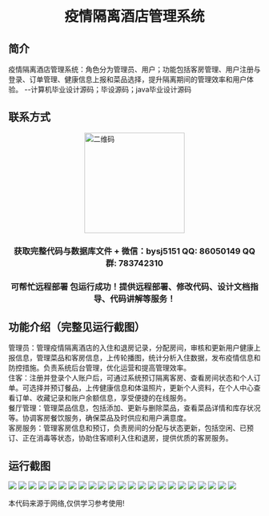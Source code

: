 <p><h1 align="center">疫情隔离酒店管理系统</h1></p>

## 简介
疫情隔离酒店管理系统：角色分为管理员、用户；功能包括客房管理、用户注册与登录、订单管理、健康信息上报和菜品选择，提升隔离期间的管理效率和用户体验。    --计算机毕业设计源码；毕设源码；java毕业设计源码


## 联系方式
<img src="https://bs-1329754181.cos.ap-shanghai.myqcloud.com/wx.jpg" alt="二维码" style="display: block; margin: 0 auto;" width="200px">
<p><h3 align="center">获取完整代码与数据库文件 + 微信：bysj5151 QQ: 86050149 QQ群: 783742310</h3></p>
<p><h3 align="center">可帮忙远程部署 包运行成功！提供远程部署、修改代码、设计文档指导、代码讲解等服务！</h3></p>

## 功能介绍（完整见运行截图）
管理员：管理疫情隔离酒店的入住和退房记录，分配房间，审核和更新用户健康上报信息，管理菜品和客房信息，上传轮播图，统计分析入住数据，发布疫情信息和防控措施。负责系统后台管理，优化运营和提高管理效率。  
住客：注册并登录个人账户后，可通过系统预订隔离客房、查看房间状态和个人订单。可选择并预订餐品，上传健康信息和体温照片，更新个人资料，在个人中心查看订单、收藏记录和账户余额信息，享受便捷的在线服务。  
餐厅管理：管理菜品信息，包括添加、更新与删除菜品，查看菜品详情和库存状况等。协调客房餐饮服务，确保菜品及时供应和用户满意度。  
客房服务：管理客房信息和预订，负责房间的分配与状态更新，包括空闲、已预订、正在消毒等状态，协助住客顺利入住和退房，提供优质的客房服务。


## 运行截图
![](https://bs-1329754181.cos.ap-shanghai.myqcloud.com/spring/EpidemicQuarantineHotelManagementSystem/img/001.jpg)
![](https://bs-1329754181.cos.ap-shanghai.myqcloud.com/spring/EpidemicQuarantineHotelManagementSystem/img/002.jpg)
![](https://bs-1329754181.cos.ap-shanghai.myqcloud.com/spring/EpidemicQuarantineHotelManagementSystem/img/003.jpg)
![](https://bs-1329754181.cos.ap-shanghai.myqcloud.com/spring/EpidemicQuarantineHotelManagementSystem/img/004.jpg)
![](https://bs-1329754181.cos.ap-shanghai.myqcloud.com/spring/EpidemicQuarantineHotelManagementSystem/img/005.jpg)
![](https://bs-1329754181.cos.ap-shanghai.myqcloud.com/spring/EpidemicQuarantineHotelManagementSystem/img/006.jpg)
![](https://bs-1329754181.cos.ap-shanghai.myqcloud.com/spring/EpidemicQuarantineHotelManagementSystem/img/007.jpg)
![](https://bs-1329754181.cos.ap-shanghai.myqcloud.com/spring/EpidemicQuarantineHotelManagementSystem/img/008.jpg)
![](https://bs-1329754181.cos.ap-shanghai.myqcloud.com/spring/EpidemicQuarantineHotelManagementSystem/img/009.jpg)
![](https://bs-1329754181.cos.ap-shanghai.myqcloud.com/spring/EpidemicQuarantineHotelManagementSystem/img/010.jpg)
![](https://bs-1329754181.cos.ap-shanghai.myqcloud.com/spring/EpidemicQuarantineHotelManagementSystem/img/011.jpg)
![](https://bs-1329754181.cos.ap-shanghai.myqcloud.com/spring/EpidemicQuarantineHotelManagementSystem/img/012.jpg)
![](https://bs-1329754181.cos.ap-shanghai.myqcloud.com/spring/EpidemicQuarantineHotelManagementSystem/img/013.jpg)
![](https://bs-1329754181.cos.ap-shanghai.myqcloud.com/spring/EpidemicQuarantineHotelManagementSystem/img/014.jpg)
![](https://bs-1329754181.cos.ap-shanghai.myqcloud.com/spring/EpidemicQuarantineHotelManagementSystem/img/015.jpg)
![](https://bs-1329754181.cos.ap-shanghai.myqcloud.com/spring/EpidemicQuarantineHotelManagementSystem/img/016.jpg)
![](https://bs-1329754181.cos.ap-shanghai.myqcloud.com/spring/EpidemicQuarantineHotelManagementSystem/img/017.jpg)
![](https://bs-1329754181.cos.ap-shanghai.myqcloud.com/spring/EpidemicQuarantineHotelManagementSystem/img/018.jpg)
![](https://bs-1329754181.cos.ap-shanghai.myqcloud.com/spring/EpidemicQuarantineHotelManagementSystem/img/019.jpg)
![](https://bs-1329754181.cos.ap-shanghai.myqcloud.com/spring/EpidemicQuarantineHotelManagementSystem/img/020.jpg)
![](https://bs-1329754181.cos.ap-shanghai.myqcloud.com/spring/EpidemicQuarantineHotelManagementSystem/img/021.jpg)
![](https://bs-1329754181.cos.ap-shanghai.myqcloud.com/spring/EpidemicQuarantineHotelManagementSystem/img/022.jpg)
![](https://bs-1329754181.cos.ap-shanghai.myqcloud.com/spring/EpidemicQuarantineHotelManagementSystem/img/023.jpg)

<p>本代码来源于网络,仅供学习参考使用!</p>
